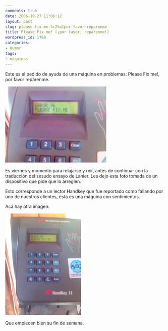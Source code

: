 ```yaml
---
comments: true
date: 2006-10-27 11:06:12
layout: post
slug: please-fix-me-%c2%a1por-favor-reparenme
title: Please Fix me! (¡por favor, repárenme!)
wordpress_id: 1768
categories:
- Humor
tags:
- máquinas
---
```


Este es el pedido de ayuda de una máquina en problemas: Please Fix me!, por favor repárenme.

![](hk-2006.07.27-1-thumb.jpg)

Es viernes y momento para relajarse y reir, antes de continuar con la traducción del sesudo ensayo de Lanier.
Les dejo esta foto tomada de un dispositivo que pide que lo arreglen.

Esto corresponde a un lector Handkey que fue reportado como fallando por uno de nuestros clientes, esta es una máquina con sentimientos.

Acá hay otra imagen:

![](hk-2006.07.27-2-thumb.jpg)

Que empiecen bien su fin de semana.
